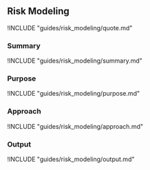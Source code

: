 ## Risk Modeling

!INCLUDE "guides/risk_modeling/quote.md"

### Summary

!INCLUDE "guides/risk_modeling/summary.md"

### Purpose

!INCLUDE "guides/risk_modeling/purpose.md"

### Approach

!INCLUDE "guides/risk_modeling/approach.md"

### Output

!INCLUDE "guides/risk_modeling/output.md"

